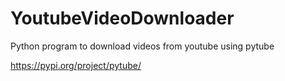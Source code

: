 # YoutubeVideoDownloader
Python program to download videos from youtube using pytube

https://pypi.org/project/pytube/
